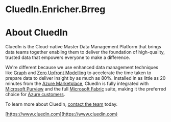 # CluedIn.Enricher.Brreg

# About CluedIn

CluedIn is the Cloud-native Master Data Management Platform that brings data teams together enabling them to deliver the
foundation of high-quality, trusted data that empowers everyone to make a difference.

We're different because we use enhanced data management techniques
like [Graph](https://www.cluedin.com/graph-versus-relational-databases-which-is-best)
and [Zero Upfront Modelling](https://www.cluedin.com/upfront-versus-dynamic-data-modelling) to accelerate the time taken
to prepare data to deliver insight by as much as 80%. Installed in as little as 20 minutes from
the [Azure Marketplace](https://azuremarketplace.microsoft.com/en-gb/marketplace/apps/cluedin.azure_cluedin?tab=Overview),
CluedIn is fully integrated
with [Microsoft Purview](https://www.cluedin.com/product/microsoft-purview-mdm-integration?hsCtaTracking=461021ab-7a38-41a3-93dd-cfe2325dfd35%7Cb835efc0-e9b7-4385-a1b6-75cb7632527b)
and the full [Microsoft Fabric](https://www.cluedin.com/microsoft-fabric) suite, making it the preferred choice
for [Azure customers](https://www.cluedin.com/microsoft-intelligent-data-platform).

To learn more about CluedIn, [contact the team](https://www.cluedin.com/discovery-call) today.

[https://www.cluedin.com](https://www.cluedin.com)
